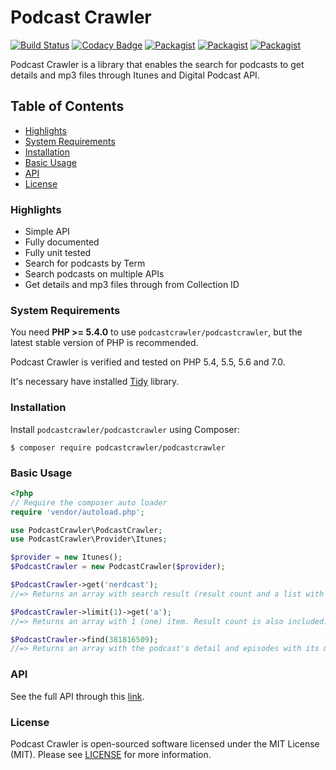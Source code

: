 # Podcast Crawler
[![Build Status](https://travis-ci.org/podcastcrawler/podcastcrawler.svg?branch=master)](https://travis-ci.org/podcastcrawler/podcastcrawler)
[![Codacy Badge](https://api.codacy.com/project/badge/Grade/7823d6165f3244f196c5df469b3be5d6)](https://www.codacy.com/app/doriansampaioneto/podcastcrawler?utm_source=github.com&amp;utm_medium=referral&amp;utm_content=podcastcrawler/podcastcrawler&amp;utm_campaign=Badge_Grade)
[![Packagist](https://img.shields.io/packagist/v/podcastcrawler/podcastcrawler.svg?maxAge=2592000)](https://packagist.org/packages/podcastcrawler/podcastcrawler)
[![Packagist](https://img.shields.io/packagist/dt/podcastcrawler/podcastcrawler.svg?maxAge=2592000)](https://packagist.org/packages/podcastcrawler/podcastcrawler)
[![Packagist](https://img.shields.io/packagist/l/podcastcrawler/podcastcrawler.svg?maxAge=2592000)](https://packagist.org/packages/podcastcrawler/podcastcrawler)

Podcast Crawler is a library that enables the search for podcasts to get details and mp3 files through Itunes and Digital Podcast API.

## Table of Contents
- [Highlights](#highlights)
- [System Requirements](#system-requirements)
- [Installation](#installation)
- [Basic Usage](#basic-usage)
- [API](#api)
- [License](#license)

### Highlights

* Simple API
* Fully documented
* Fully unit tested
* Search for podcasts by Term
* Search podcasts on multiple APIs
* Get details and mp3 files through from Collection ID

### System Requirements

You need **PHP >= 5.4.0** to use `podcastcrawler/podcastcrawler`, but the latest stable version of PHP is recommended.

Podcast Crawler is verified and tested on PHP 5.4, 5.5, 5.6 and 7.0.

It's necessary have installed [Tidy](http://php.net/manual/pt_BR/book.tidy.php) library.

### Installation

Install `podcastcrawler/podcastcrawler` using Composer:

```
$ composer require podcastcrawler/podcastcrawler
```

### Basic Usage

```php
<?php
// Require the composer auto loader
require 'vendor/autoload.php';

use PodcastCrawler\PodcastCrawler;
use PodcastCrawler\Provider\Itunes;

$provider = new Itunes();
$PodcastCrawler = new PodcastCrawler($provider);

$PodcastCrawler->get('nerdcast');
//=> Returns an array with search result (result count and a list with podcasts)

$PodcastCrawler->limit(1)->get('a');
//=> Returns an array with 1 (one) item. Result count is also included.

$PodcastCrawler->find(381816509);
//=> Returns an array with the podcast's detail and episodes with its mp3 files.
```

### API

See the full API through this [link](http://api.podcastcrawler.com/v1/).

### License

Podcast Crawler is open-sourced software licensed under the MIT License (MIT). Please see [LICENSE](/LICENSE.md) for more information.
